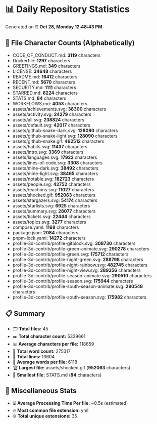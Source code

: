 # 📊 Daily Repository Statistics
Generated on ⏰ **Oct 28, Monday 12:48:43 PM**

## 📂 File Character Counts (Alphabetically)
- CODE_OF_CONDUCT.md: **3119** characters
- Dockerfile: **1297** characters
- GREETINGS.md: **349** characters
- LICENSE: **34648** characters
- README.md: **16412** characters
- RECENT.md: **5670** characters
- SECURITY.md: **1111** characters
- STARRED.md: **8224** characters
- STATS.md: **84** characters
- WORKFLOWS.md: **4053** characters
- assets/achievements.svg: **38300** characters
- assets/activity.svg: **24279** characters
- assets/all.svg: **238824** characters
- assets/default.svg: **42017** characters
- assets/github-snake-dark.svg: **128090** characters
- assets/github-snake-light.svg: **128090** characters
- assets/github-snake.gif: **462512** characters
- assets/habits.svg: **11437** characters
- assets/intro.svg: **3369** characters
- assets/languages.svg: **17922** characters
- assets/lines-of-code.svg: **3308** characters
- assets/mine-dark.svg: **38492** characters
- assets/mine-light.svg: **38465** characters
- assets/notable.svg: **182723** characters
- assets/people.svg: **42752** characters
- assets/reactions.svg: **11027** characters
- assets/shocked.gif: **952063** characters
- assets/stargazers.svg: **54174** characters
- assets/starlists.svg: **6925** characters
- assets/summary.svg: **28077** characters
- assets/tickets.svg: **22444** characters
- assets/topics.svg: **3277** characters
- compose.yaml: **1168** characters
- package.json: **2084** characters
- pnpm-lock.yaml: **14272** characters
- profile-3d-contrib/profile-gitblock.svg: **308730** characters
- profile-3d-contrib/profile-green-animate.svg: **290278** characters
- profile-3d-contrib/profile-green.svg: **175712** characters
- profile-3d-contrib/profile-night-green.svg: **288798** characters
- profile-3d-contrib/profile-night-rainbow.svg: **482745** characters
- profile-3d-contrib/profile-night-view.svg: **289356** characters
- profile-3d-contrib/profile-season-animate.svg: **290510** characters
- profile-3d-contrib/profile-season.svg: **175944** characters
- profile-3d-contrib/profile-south-season-animate.svg: **290548** characters
- profile-3d-contrib/profile-south-season.svg: **175982** characters

## 📋 Summary
- 🗂️ **Total files:** 45
- ✒️ **Total character count:** 5339661
- 📊 **Average characters per file:** 118659
- 📝 **Total word count:** 275317
- 🧾 **Total lines:** 13604
- 📐 **Average words per file:** 6118
- 🏆 **Largest file:** assets/shocked.gif (**952063** characters)
- 🥉 **Smallest file:** STATS.md (**84** characters)

## 🌟 Miscellaneous Stats
- ⌛ **Average Processing Time Per file:** ~0.5s (estimated)
- 🔥 **Most common file extension:** yml
- 🌐 **Total unique extensions:** 35
